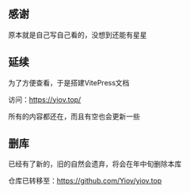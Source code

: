 ## 感谢

原本就是自己写自己看的，没想到还能有星星


## 延续

为了方便查看，于是搭建VitePress文档

访问：https://yiov.top/

所有的内容都还在，而且有空也会更新一些

## 删库

已经有了新的，旧的自然会遗弃，将会在年中旬删除本库

仓库已转移至：https://github.com/Yiov/yiov.top
